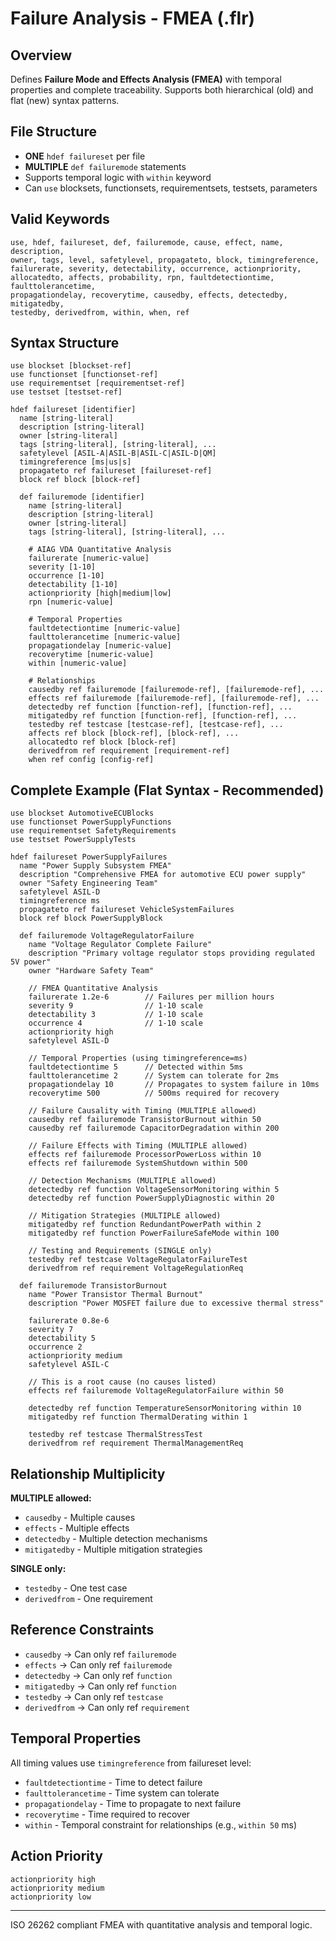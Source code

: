 # Failure Analysis - FMEA (.flr)

## Overview
Defines **Failure Mode and Effects Analysis (FMEA)** with temporal properties and complete traceability. Supports both hierarchical (old) and flat (new) syntax patterns.

## File Structure
- **ONE** `hdef failureset` per file
- **MULTIPLE** `def failuremode` statements
- Supports temporal logic with `within` keyword
- Can `use` blocksets, functionsets, requirementsets, testsets, parameters

## Valid Keywords
```
use, hdef, failureset, def, failuremode, cause, effect, name, description, 
owner, tags, level, safetylevel, propagateto, block, timingreference, 
failurerate, severity, detectability, occurrence, actionpriority, 
allocatedto, affects, probability, rpn, faultdetectiontime, faulttolerancetime, 
propagationdelay, recoverytime, causedby, effects, detectedby, mitigatedby, 
testedby, derivedfrom, within, when, ref
```

## Syntax Structure
```
use blockset [blockset-ref]
use functionset [functionset-ref]
use requirementset [requirementset-ref]
use testset [testset-ref]

hdef failureset [identifier]
  name [string-literal]
  description [string-literal]
  owner [string-literal]
  tags [string-literal], [string-literal], ...
  safetylevel [ASIL-A|ASIL-B|ASIL-C|ASIL-D|QM]
  timingreference [ms|us|s]
  propagateto ref failureset [failureset-ref]
  block ref block [block-ref]

  def failuremode [identifier]
    name [string-literal]
    description [string-literal]
    owner [string-literal]
    tags [string-literal], [string-literal], ...
    
    # AIAG VDA Quantitative Analysis
    failurerate [numeric-value]
    severity [1-10]
    occurrence [1-10]
    detectability [1-10]
    actionpriority [high|medium|low]
    rpn [numeric-value]
    
    # Temporal Properties
    faultdetectiontime [numeric-value]
    faulttolerancetime [numeric-value]
    propagationdelay [numeric-value]
    recoverytime [numeric-value]
    within [numeric-value]
    
    # Relationships
    causedby ref failuremode [failuremode-ref], [failuremode-ref], ...
    effects ref failuremode [failuremode-ref], [failuremode-ref], ...
    detectedby ref function [function-ref], [function-ref], ...
    mitigatedby ref function [function-ref], [function-ref], ...
    testedby ref testcase [testcase-ref], [testcase-ref], ...
    affects ref block [block-ref], [block-ref], ...
    allocatedto ref block [block-ref]
    derivedfrom ref requirement [requirement-ref]
    when ref config [config-ref]
```

## Complete Example (Flat Syntax - Recommended)
```sylang
use blockset AutomotiveECUBlocks
use functionset PowerSupplyFunctions
use requirementset SafetyRequirements
use testset PowerSupplyTests

hdef failureset PowerSupplyFailures
  name "Power Supply Subsystem FMEA"
  description "Comprehensive FMEA for automotive ECU power supply"
  owner "Safety Engineering Team"
  safetylevel ASIL-D
  timingreference ms
  propagateto ref failureset VehicleSystemFailures
  block ref block PowerSupplyBlock

  def failuremode VoltageRegulatorFailure
    name "Voltage Regulator Complete Failure"
    description "Primary voltage regulator stops providing regulated 5V power"
    owner "Hardware Safety Team"
    
    // FMEA Quantitative Analysis
    failurerate 1.2e-6        // Failures per million hours
    severity 9                // 1-10 scale
    detectability 3           // 1-10 scale
    occurrence 4              // 1-10 scale
    actionpriority high
    safetylevel ASIL-D
    
    // Temporal Properties (using timingreference=ms)
    faultdetectiontime 5      // Detected within 5ms
    faulttolerancetime 2      // System can tolerate for 2ms
    propagationdelay 10       // Propagates to system failure in 10ms
    recoverytime 500          // 500ms required for recovery
    
    // Failure Causality with Timing (MULTIPLE allowed)
    causedby ref failuremode TransistorBurnout within 50
    causedby ref failuremode CapacitorDegradation within 200
    
    // Failure Effects with Timing (MULTIPLE allowed)
    effects ref failuremode ProcessorPowerLoss within 10
    effects ref failuremode SystemShutdown within 500
    
    // Detection Mechanisms (MULTIPLE allowed)
    detectedby ref function VoltageSensorMonitoring within 5
    detectedby ref function PowerSupplyDiagnostic within 20
    
    // Mitigation Strategies (MULTIPLE allowed)
    mitigatedby ref function RedundantPowerPath within 2
    mitigatedby ref function PowerFailureSafeMode within 100
    
    // Testing and Requirements (SINGLE only)
    testedby ref testcase VoltageRegulatorFailureTest
    derivedfrom ref requirement VoltageRegulationReq

  def failuremode TransistorBurnout
    name "Power Transistor Thermal Burnout"
    description "Power MOSFET failure due to excessive thermal stress"
    
    failurerate 0.8e-6
    severity 7
    detectability 5
    occurrence 2
    actionpriority medium
    safetylevel ASIL-C
    
    // This is a root cause (no causes listed)
    effects ref failuremode VoltageRegulatorFailure within 50
    
    detectedby ref function TemperatureSensorMonitoring within 10
    mitigatedby ref function ThermalDerating within 1
    
    testedby ref testcase ThermalStressTest
    derivedfrom ref requirement ThermalManagementReq
```

## Relationship Multiplicity
**MULTIPLE allowed:**
- `causedby` - Multiple causes
- `effects` - Multiple effects
- `detectedby` - Multiple detection mechanisms
- `mitigatedby` - Multiple mitigation strategies

**SINGLE only:**
- `testedby` - One test case
- `derivedfrom` - One requirement

## Reference Constraints
- `causedby` → Can only ref `failuremode`
- `effects` → Can only ref `failuremode`
- `detectedby` → Can only ref `function`
- `mitigatedby` → Can only ref `function`
- `testedby` → Can only ref `testcase`
- `derivedfrom` → Can only ref `requirement`

## Temporal Properties
All timing values use `timingreference` from failureset level:
- `faultdetectiontime` - Time to detect failure
- `faulttolerancetime` - Time system can tolerate
- `propagationdelay` - Time to propagate to next failure
- `recoverytime` - Time required to recover
- `within` - Temporal constraint for relationships (e.g., `within 50` ms)

## Action Priority
```
actionpriority high
actionpriority medium
actionpriority low
```

---
ISO 26262 compliant FMEA with quantitative analysis and temporal logic.

